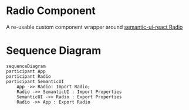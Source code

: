# Radio Component

A re-usable custom component wrapper around [semantic-ui-react Radio](https://react.semantic-ui.com/addons/radio)

# Sequence Diagram

```mermaid
sequenceDiagram
participant App
participant Radio
participant SemanticUI
    App ->> Radio: Import Radio;
    Radio ->> SemanticUI : Import Properties
    SemanticUI ->> Radio : Export Properties
    Radio ->> App : Export Radio
```
